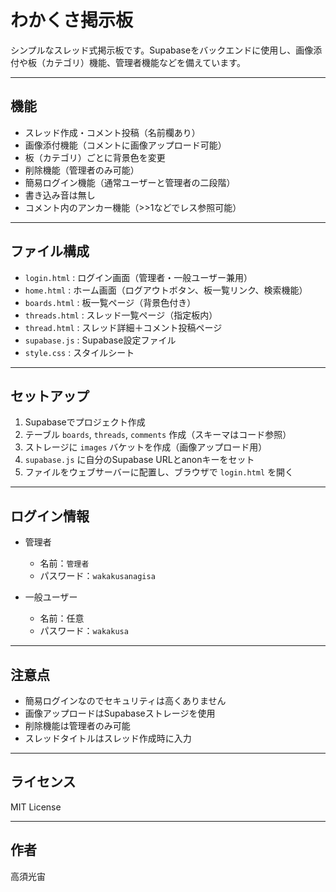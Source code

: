 # わかくさ掲示板

シンプルなスレッド式掲示板です。Supabaseをバックエンドに使用し、画像添付や板（カテゴリ）機能、管理者機能などを備えています。

---

## 機能

- スレッド作成・コメント投稿（名前欄あり）
- 画像添付機能（コメントに画像アップロード可能）
- 板（カテゴリ）ごとに背景色を変更
- 削除機能（管理者のみ可能）
- 簡易ログイン機能（通常ユーザーと管理者の二段階）
- 書き込み音は無し
- コメント内のアンカー機能（>>1などでレス参照可能）

---

## ファイル構成

- `login.html` : ログイン画面（管理者・一般ユーザー兼用）
- `home.html` : ホーム画面（ログアウトボタン、板一覧リンク、検索機能）
- `boards.html` : 板一覧ページ（背景色付き）
- `threads.html` : スレッド一覧ページ（指定板内）
- `thread.html` : スレッド詳細＋コメント投稿ページ
- `supabase.js` : Supabase設定ファイル
- `style.css` : スタイルシート

---

## セットアップ

1. Supabaseでプロジェクト作成
2. テーブル `boards`, `threads`, `comments` 作成（スキーマはコード参照）
3. ストレージに `images` バケットを作成（画像アップロード用）
4. `supabase.js` に自分のSupabase URLとanonキーをセット
5. ファイルをウェブサーバーに配置し、ブラウザで `login.html` を開く

---

## ログイン情報

- 管理者  
  - 名前：`管理者`  
  - パスワード：`wakakusanagisa`

- 一般ユーザー  
  - 名前：任意  
  - パスワード：`wakakusa`

---

## 注意点

- 簡易ログインなのでセキュリティは高くありません
- 画像アップロードはSupabaseストレージを使用
- 削除機能は管理者のみ可能
- スレッドタイトルはスレッド作成時に入力

---

## ライセンス

MIT License

---

## 作者

高須光宙
